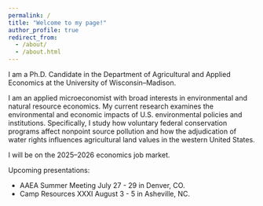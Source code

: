 ```yaml
---
permalink: /
title: "Welcome to my page!"
author_profile: true
redirect_from: 
  - /about/
  - /about.html
---
```


I am a Ph.D. Candidate in the Department of Agricultural and Applied Economics at the University of Wisconsin–Madison.

I am an applied microeconomist with broad interests in environmental and natural resource economics. My current research examines the environmental and economic impacts of U.S. environmental policies and institutions. Specifically, I study how voluntary federal conservation programs affect nonpoint source pollution and how the adjudication of water rights influences agricultural land values in the western United States. 

I will be on the 2025–2026 economics job market.

Upcoming presentations:
- AAEA Summer Meeting July 27 - 29 in Denver, CO.
- Camp Resources XXXI August 3 - 5 in Asheville, NC.
